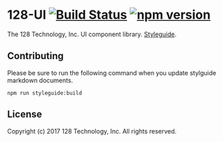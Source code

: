 # 128-UI [![Build Status](https://travis-ci.org/128technology/128-ui.svg?branch=master)](https://travis-ci.org/128technology/128-ui) [![npm version](https://badge.fury.io/js/%40128technology%2Fui.svg)](https://badge.fury.io/js/%40128technology%2Fui)

The 128 Technology, Inc. UI component library. [Styleguide](https://128technology.github.io/128-ui/).

## Contributing

Please be sure to run the following command when you update stylguide markdown documents. 

```
npm run styleguide:build
```

## License

Copyright (c) 2017 128 Technology, Inc. All rights reserved.
